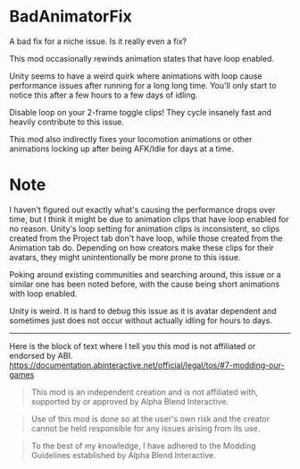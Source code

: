 # BadAnimatorFix
 A bad fix for a niche issue. Is it really even a fix?

This mod occasionally rewinds animation states that have loop enabled.

Unity seems to have a weird quirk where animations with loop cause performance issues after running for a long long time.
You'll only start to notice this after a few hours to a few days of idling.

Disable loop on your 2-frame toggle clips! They cycle insanely fast and heavily contribute to this issue.

This mod also indirectly fixes your locomotion animations or other animations locking up after being AFK/Idle for days at a time.

# Note

I haven't figured out exactly what's causing the performance drops over time, but I think it might be due to animation clips that have loop enabled for no reason. Unity's loop setting for animation clips is inconsistent, so clips created from the Project tab don't have loop, while those created from the Animation tab do. Depending on how creators make these clips for their avatars, they might unintentionally be more prone to this issue.

Poking around existing communities and searching around, this issue or a similar one has been noted before, with the cause being short animations with loop enabled.

Unity is weird. It is hard to debug this issue as it is avatar dependent and sometimes just does not occur without actually idling for hours to days.

---

Here is the block of text where I tell you this mod is not affiliated or endorsed by ABI. 
https://documentation.abinteractive.net/official/legal/tos/#7-modding-our-games

> This mod is an independent creation and is not affiliated with, supported by or approved by Alpha Blend Interactive. 

> Use of this mod is done so at the user's own risk and the creator cannot be held responsible for any issues arising from its use.

> To the best of my knowledge, I have adhered to the Modding Guidelines established by Alpha Blend Interactive.
